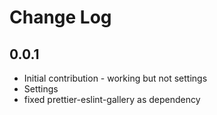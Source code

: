 # Change Log

## 0.0.1
- Initial contribution - working but not settings
- Settings
- fixed prettier-eslint-gallery as dependency

